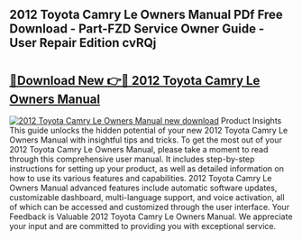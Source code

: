 ## 2012 Toyota Camry Le Owners Manual PDf Free Download - Part-FZD Service Owner Guide - User Repair Edition cvRQj

# <h2><a href="http://bc41251.oget.top/?id=2012+Toyota+Camry+Le+Owners+Manual">🔗Download New 👉🔴 2012 Toyota Camry Le Owners Manual</a></h2>

[![2012 Toyota Camry Le Owners Manual new download](https://i.imgur.com/5g1atiW.png)](http://bc41251.oget.top/?id=2012+Toyota+Camry+Le+Owners+Manual)
Product Insights This guide unlocks the hidden potential of your new 2012 Toyota Camry Le Owners Manual with insightful tips and tricks. To get the most out of your 2012 Toyota Camry Le Owners Manual, please take a moment to read through this comprehensive user manual. It includes step-by-step instructions for setting up your product, as well as detailed information on how to use its various features and capabilities. 2012 Toyota Camry Le Owners Manual advanced features include automatic software updates, customizable dashboard, multi-language support, and voice activation, all of which can be accessed and customized through the user interface. Your Feedback is Valuable 2012 Toyota Camry Le Owners Manual. We appreciate your input and are committed to providing you with exceptional service.
